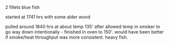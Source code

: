 2 fillets blue fish

started at 1741 hrs with some alder wood

pulled around 1840 hrs at about temp 135' after allowed temp in smoker to go way down intentionally - finished in oven to 150'. would have been better if smoke/heat throughput was more consistent. heavy fish.
